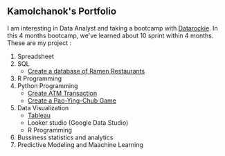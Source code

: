 ## Kamolchanok's Portfolio ##

I am interesting in Data Analyst and taking a bootcamp with [Datarockie](https://datarockie.com/).
In this 4 months bootcamp, we've learned about 10 sprint within 4 months.
These are my project :

1. Spreadsheet
2. SQL  
   + [Create a database of Ramen Restaurants](https://replit.com/@tttontann/SQLHomeworkBatch6#main.sql)
3. R Programming
4. Python Programming
   + [Create ATM Transaction](https://datalore.jetbrains.com/view/notebook/M2WqL6U37RTJIHxnVQM1Zt)
   + [Create a Pao-Ying-Chub Game](https://datalore.jetbrains.com/view/notebook/fCLJkMA8AGY7xwNpyZUMKj)
3. Data Visualization
   + [Tableau](https://public.tableau.com/app/profile/tann3621/viz/Dashboard_Batch06/Dashboard1)
   + Looker studio (Google Data Studio)
   + R Programming
4. Bussiness statistics and analytics
5. Predictive Modeling and Maachine Learning
